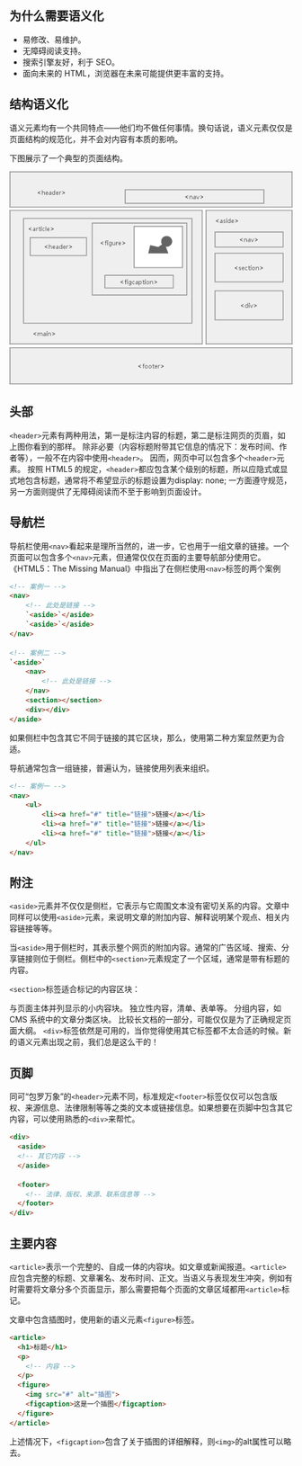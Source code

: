 ## 为什么需要语义化
* 易修改、易维护。
* 无障碍阅读支持。
* 搜索引擎友好，利于 SEO。
* 面向未来的 HTML，浏览器在未来可能提供更丰富的支持。

## 结构语义化
语义元素均有一个共同特点——他们均不做任何事情。换句话说，语义元素仅仅是页面结构的规范化，并不会对内容有本质的影响。

下图展示了一个典型的页面结构。

![An image](./img.png)

## 头部
`<header>`元素有两种用法，第一是标注内容的标题，第二是标注网页的页眉，如上图你看到的那样。
除非必要（内容标题附带其它信息的情况下：发布时间、作者等），一般不在内容中使用`<header>`。
因而，网页中可以包含多个`<header>`元素。
按照 HTML5 的规定，`<header>`都应包含某个级别的标题，所以应隐式或显式地包含标题，通常将不希望显示的标题设置为display: none;
一方面遵守规范，另一方面则提供了无障碍阅读而不至于影响到页面设计。

## 导航栏

导航栏使用`<nav>`看起来是理所当然的，进一步，它也用于一组文章的链接。一个页面可以包含多个`<nav>`元素，但通常仅仅在页面的主要导航部分使用它。
《HTML5：The Missing Manual》中指出了在侧栏使用`<nav>`标签的两个案例

```html
<!-- 案例一 -->
<nav>
    <!-- 此处是链接 -->
    `<aside>`</aside>
    `<aside>`</aside>
</nav>

<!-- 案例二 -->
`<aside>`
    <nav>
        <!-- 此处是链接 -->
    </nav>
    <section></section>
    <div></div>
</aside>
```

如果侧栏中包含其它不同于链接的其它区块，那么，使用第二种方案显然更为合适。

导航通常包含一组链接，普遍认为，链接使用列表来组织。

```html
<!-- 案例一 -->
<nav>
    <ul>
        <li><a href="#" title="链接">链接</a></li>
        <li><a href="#" title="链接">链接</a></li>
        <li><a href="#" title="链接">链接</a></li>
    </ul>
</nav>
```

## 附注

`<aside>`元素并不仅仅是侧栏，它表示与它周围文本没有密切关系的内容。文章中同样可以使用`<aside>`元素，来说明文章的附加内容、解释说明某个观点、相关内容链接等等。

当`<aside>`用于侧栏时，其表示整个网页的附加内容。通常的广告区域、搜索、分享链接则位于侧栏。侧栏中的`<section>`元素规定了一个区域，通常是带有标题的内容。

`<section>`标签适合标记的内容区块：

与页面主体并列显示的小内容块。
独立性内容，清单、表单等。
分组内容，如 CMS 系统中的文章分类区块。
比较长文档的一部分，可能仅仅是为了正确规定页面大纲。
`<div>`标签依然是可用的，当你觉得使用其它标签都不太合适的时候。新的语义元素出现之前，我们总是这么干的！

## 页脚
同可“包罗万象”的`<header>`元素不同，标准规定`<footer>`标签仅仅可以包含版权、来源信息、法律限制等等之类的文本或链接信息。如果想要在页脚中包含其它内容，可以使用熟悉的`<div>`来帮忙。

```html
<div>
  <aside>
  <!-- 其它内容 -->
  </aside>
  
  <footer>
    <!-- 法律、版权、来源、联系信息等 -->
  </footer>
</div>
```

## 主要内容
`<article>`表示一个完整的、自成一体的内容块。如文章或新闻报道。`<article>`应包含完整的标题、文章署名、发布时间、正文。当语义与表现发生冲突，例如有时需要将文章分多个页面显示，那么需要把每个页面的文章区域都用`<article>`标记。

文章中包含插图时，使用新的语义元素`<figure>`标签。

```html
<article>
  <h1>标题</h1>
  <p>
    <!-- 内容 -->
  </p>
  <figure>
    <img src="#" alt="插图">
    <figcaption>这是一个插图</figcaption>
  </figure>
</article>
```
上述情况下，`<figcaption>`包含了关于插图的详细解释，则`<img>`的alt属性可以略去。
